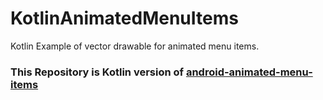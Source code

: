 # KotlinAnimatedMenuItems
Kotlin Example of vector drawable for animated menu items.

### This Repository is Kotlin version of [android-animated-menu-items](https://github.com/adonixis/android-animated-menu-items)

